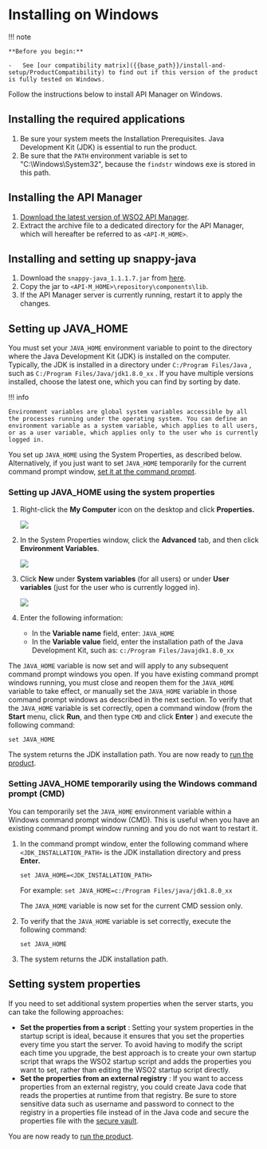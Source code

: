 # Installing on Windows

!!! note

    **Before you begin:**

    -   See [our compatibility matrix]({{base_path}}/install-and-setup/ProductCompatibility) to find out if this version of the product is fully tested on Windows.

Follow the instructions below to install API Manager on Windows.

## Installing the required applications

1.  Be sure your system meets the Installation Prerequisites. Java Development Kit (JDK) is essential to run the product.
2.  Be sure that the `PATH` environment variable is set to "C:\\Windows\\System32", because the `findstr` windows exe is stored in this path.

## Installing the API Manager

1.  [Download the latest version of WSO2 API Manager](https://wso2.com/api-management/).
2.  Extract the archive file to a dedicated directory for the API Manager, which will hereafter be referred to as `<API-M_HOME>`.

## Installing and setting up snappy-java

1.  Download the `snappy-java_1.1.1.7.jar` from [here](http://mvnrepository.com/artifact/org.xerial.snappy/snappy-java/1.1.1.7).
2.  Copy the jar to `<API-M_HOME>\repository\components\lib`.
3.  If the API Manager server is currently running, restart it to apply the changes.

## Setting up JAVA\_HOME

You must set your `JAVA_HOME` environment variable to point to the directory where the Java Development Kit (JDK) is installed on the computer. Typically, the JDK is installed in a directory under `C:/Program Files/Java` , such as `C:/Program Files/Java/jdk1.8.0_xx` . If you have multiple versions installed, choose the latest one, which you can find by sorting by date.

!!! info

    Environment variables are global system variables accessible by all the processes running under the operating system. You can define an environment variable as a system variable, which applies to all users, or as a user variable, which applies only to the user who is currently logged in.


You set up `JAVA_HOME` using the System Properties, as described below. Alternatively, if you just want to set `JAVA_HOME` temporarily for the current command prompt window, [set it at the command prompt]({{base_path}}/install-and-setup/installation-guide/installing-the-product/installing-the-binary/installing-on-windows/#setting-java95home-temporarily-using-the-windows-command-prompt-cmd).

### Setting up JAVA\_HOME using the system properties

1.  Right-click the **My Computer** icon on the desktop and click **Properties.**

    ![]({{base_path}}/assets/attachments/thumbnails/26838941/27042151)

2.  In the System Properties window, click the **Advanced** tab, and then click **Environment Variables**.

    ![](../../../../assets/attachments/26838941/27042150.png)

3.  Click **New** under **System variables** (for all users) or under **User variables** (just for the user who is currently logged in).

    ![]({{base_path}}/assets/attachments/thumbnails/26838941/27042154)

4.  Enter the following information:
    -   In the **Variable name** field, enter: `JAVA_HOME           `
    -   In the **Variable value** field, enter the installation path of the Java Development Kit, such as: `c:/Program Files/Javajdk1.8.0_xx           `

The `JAVA_HOME` variable is now set and will apply to any subsequent command prompt windows you open. If you have existing command prompt windows running, you must close and reopen them for the `JAVA_HOME` variable to take effect, or manually set the `JAVA_HOME` variable in those command prompt windows as described in the next section. To verify that the `JAVA_HOME` variable is set correctly, open a command window (from the **Start** menu, click **Run**, and then type `CMD` and click **Enter** ) and execute the following command:

`set JAVA_HOME`

The system returns the JDK installation path. You are now ready to [run the product]({{base_path}}/install-and-setup/installation-guide/running-the-product/).

### Setting JAVA\_HOME temporarily using the Windows command prompt (CMD)

You can temporarily set the `JAVA_HOME` environment variable within a Windows command prompt window (CMD). This is useful when you have an existing command prompt window running and you do not want to restart it.

1.  In the command prompt window, enter the following command where `<JDK_INSTALLATION_PATH>` is the JDK installation directory and press **Enter.**

    `set JAVA_HOME=<JDK_INSTALLATION_PATH>`

    For example: `set JAVA_HOME=c:/Program Files/java/jdk1.8.0_xx          `

    The `JAVA_HOME` variable is now set for the current CMD session only.

2.  To verify that the `JAVA_HOME` variable is set correctly, execute the following command:

    `set JAVA_HOME`

3.  The system returns the JDK installation path.

## Setting system properties

If you need to set additional system properties when the server starts, you can take the following approaches:

-   **Set the properties from a script** : Setting your system properties in the startup script is ideal, because it ensures that you set the properties every time you start the server. To avoid having to modify the script each time you upgrade, the best approach is to create your own startup script that wraps the WSO2 startup script and adds the properties you want to set, rather than editing the WSO2 startup script directly.
-   **Set the properties from an external registry** : If you want to access properties from an external registry, you could create Java code that reads the properties at runtime from that registry. Be sure to store sensitive data such as username and password to connect to the registry in a properties file instead of in the Java code and secure the properties file with the [secure vault]({{base_path}}/administer/product-security/General/logins-and-passwords/admin-carbon-secure-vault-implementation).

You are now ready to [run the product]({{base_path}}/install-and-setup/installation-guide/running-the-product/).
